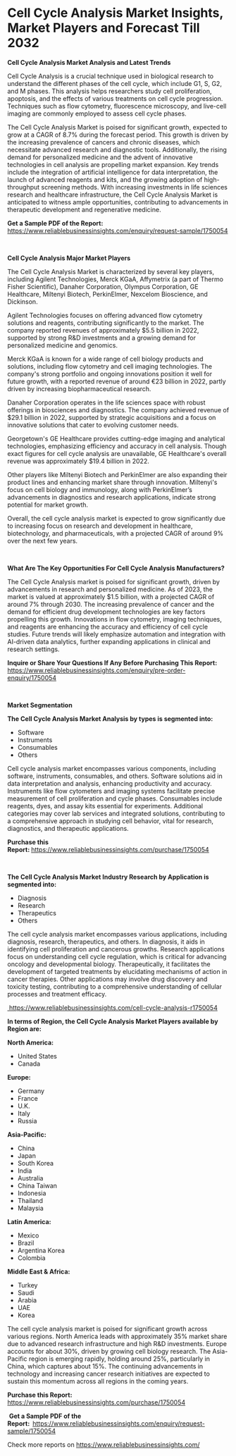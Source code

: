 <p><h1>Cell Cycle Analysis Market Insights, Market Players and Forecast Till 2032</h1></p><p><strong>Cell Cycle Analysis Market Analysis and Latest Trends</strong></p>
<p><p>Cell Cycle Analysis is a crucial technique used in biological research to understand the different phases of the cell cycle, which include G1, S, G2, and M phases. This analysis helps researchers study cell proliferation, apoptosis, and the effects of various treatments on cell cycle progression. Techniques such as flow cytometry, fluorescence microscopy, and live-cell imaging are commonly employed to assess cell cycle phases.</p><p>The Cell Cycle Analysis Market is poised for significant growth, expected to grow at a CAGR of 8.7% during the forecast period. This growth is driven by the increasing prevalence of cancers and chronic diseases, which necessitate advanced research and diagnostic tools. Additionally, the rising demand for personalized medicine and the advent of innovative technologies in cell analysis are propelling market expansion. Key trends include the integration of artificial intelligence for data interpretation, the launch of advanced reagents and kits, and the growing adoption of high-throughput screening methods. With increasing investments in life sciences research and healthcare infrastructure, the Cell Cycle Analysis Market is anticipated to witness ample opportunities, contributing to advancements in therapeutic development and regenerative medicine.</p></p>
<p><strong>Get a Sample PDF of the Report:&nbsp;</strong> <a href="https://www.reliablebusinessinsights.com/enquiry/request-sample/1750054?utm_campaign=2714&utm_medium=2&utm_source=Github&utm_content=ia&utm_term=03032025&utm_id=cell-cycle-analysis">https://www.reliablebusinessinsights.com/enquiry/request-sample/1750054</a></p>
<p>&nbsp;</p>
<p><strong>Cell Cycle Analysis Major Market Players</strong></p>
<p><p>The Cell Cycle Analysis Market is characterized by several key players, including Agilent Technologies, Merck KGaA, Affymetrix (a part of Thermo Fisher Scientific), Danaher Corporation, Olympus Corporation, GE Healthcare, Miltenyi Biotech, PerkinElmer, Nexcelom Bioscience, and Dickinson. </p><p>Agilent Technologies focuses on offering advanced flow cytometry solutions and reagents, contributing significantly to the market. The company reported revenues of approximately $5.5 billion in 2022, supported by strong R&D investments and a growing demand for personalized medicine and genomics.</p><p>Merck KGaA is known for a wide range of cell biology products and solutions, including flow cytometry and cell imaging technologies. The company's strong portfolio and ongoing innovations position it well for future growth, with a reported revenue of around €23 billion in 2022, partly driven by increasing biopharmaceutical research.</p><p>Danaher Corporation operates in the life sciences space with robust offerings in biosciences and diagnostics. The company achieved revenue of $29.1 billion in 2022, supported by strategic acquisitions and a focus on innovative solutions that cater to evolving customer needs.</p><p>Georgetown's GE Healthcare provides cutting-edge imaging and analytical technologies, emphasizing efficiency and accuracy in cell analysis. Though exact figures for cell cycle analysis are unavailable, GE Healthcare's overall revenue was approximately $19.4 billion in 2022.</p><p>Other players like Miltenyi Biotech and PerkinElmer are also expanding their product lines and enhancing market share through innovation. Miltenyi's focus on cell biology and immunology, along with PerkinElmer’s advancements in diagnostics and research applications, indicate strong potential for market growth.</p><p>Overall, the cell cycle analysis market is expected to grow significantly due to increasing focus on research and development in healthcare, biotechnology, and pharmaceuticals, with a projected CAGR of around 9% over the next few years.</p></p>
<p>&nbsp;</p>
<p><strong>What Are The Key Opportunities For Cell Cycle Analysis Manufacturers?</strong></p>
<p><p>The Cell Cycle Analysis market is poised for significant growth, driven by advancements in research and personalized medicine. As of 2023, the market is valued at approximately $1.5 billion, with a projected CAGR of around 7% through 2030. The increasing prevalence of cancer and the demand for efficient drug development technologies are key factors propelling this growth. Innovations in flow cytometry, imaging techniques, and reagents are enhancing the accuracy and efficiency of cell cycle studies. Future trends will likely emphasize automation and integration with AI-driven data analytics, further expanding applications in clinical and research settings.</p></p>
<p><strong>Inquire or Share Your Questions If Any Before Purchasing This Report:</strong> <a href="https://www.reliablebusinessinsights.com/enquiry/pre-order-enquiry/1750054?utm_campaign=2714&utm_medium=2&utm_source=Github&utm_content=ia&utm_term=03032025&utm_id=cell-cycle-analysis">https://www.reliablebusinessinsights.com/enquiry/pre-order-enquiry/1750054</a></p>
<p>&nbsp;</p>
<p><strong>Market Segmentation</strong></p>
<p><strong>The Cell Cycle Analysis Market Analysis by types is segmented into:</strong></p>
<p><ul><li>Software</li><li>Instruments</li><li>Consumables</li><li>Others</li></ul></p>
<p><p>Cell cycle analysis market encompasses various components, including software, instruments, consumables, and others. Software solutions aid in data interpretation and analysis, enhancing productivity and accuracy. Instruments like flow cytometers and imaging systems facilitate precise measurement of cell proliferation and cycle phases. Consumables include reagents, dyes, and assay kits essential for experiments. Additional categories may cover lab services and integrated solutions, contributing to a comprehensive approach in studying cell behavior, vital for research, diagnostics, and therapeutic applications.</p></p>
<p><strong>Purchase this Report:&nbsp;</strong><a href="https://www.reliablebusinessinsights.com/purchase/1750054?utm_campaign=2714&utm_medium=2&utm_source=Github&utm_content=ia&utm_term=03032025&utm_id=cell-cycle-analysis">https://www.reliablebusinessinsights.com/purchase/1750054</a></p>
<p>&nbsp;</p>
<p><strong>The Cell Cycle Analysis Market Industry Research by Application is segmented into:</strong></p>
<p><ul><li>Diagnosis</li><li>Research</li><li>Therapeutics</li><li>Others</li></ul></p>
<p><p>The cell cycle analysis market encompasses various applications, including diagnosis, research, therapeutics, and others. In diagnosis, it aids in identifying cell proliferation and cancerous growths. Research applications focus on understanding cell cycle regulation, which is critical for advancing oncology and developmental biology. Therapeutically, it facilitates the development of targeted treatments by elucidating mechanisms of action in cancer therapies. Other applications may involve drug discovery and toxicity testing, contributing to a comprehensive understanding of cellular processes and treatment efficacy.</p></p>
<p><a href="https://www.reliablebusinessinsights.com/cell-cycle-analysis-r1750054?utm_campaign=2714&utm_medium=2&utm_source=Github&utm_content=ia&utm_term=03032025&utm_id=cell-cycle-analysis">&nbsp;https://www.reliablebusinessinsights.com/cell-cycle-analysis-r1750054</a></p>
<p><strong>In terms of Region, the Cell Cycle Analysis Market Players available by Region are:</strong></p>
<p>
    <p> <strong> North America: </strong>
        <ul>
            <li>United States</li>
            <li>Canada</li>
        </ul>
        </p> 
    <p> <strong> Europe: </strong>
        <ul>
            <li>Germany</li>
            <li>France</li>
            <li>U.K.</li>
            <li>Italy</li>
            <li>Russia</li>
        </ul>
        </p> 
    <p> <strong> Asia-Pacific: </strong>
        <ul>
            <li>China</li>
            <li>Japan</li>
            <li>South Korea</li>
            <li>India</li>
            <li>Australia</li>
            <li>China Taiwan</li>
            <li>Indonesia</li>
            <li>Thailand</li>
            <li>Malaysia</li>
        </ul>
        </p> 
    <p> <strong> Latin America: </strong>
        <ul>
            <li>Mexico</li>
            <li>Brazil</li>
            <li>Argentina Korea</li>
            <li>Colombia</li>
        </ul>
        </p> 
    <p> <strong> Middle East & Africa: </strong>
        <ul>
            <li>Turkey</li>
            <li>Saudi</li>
            <li>Arabia</li>
            <li>UAE</li>
            <li>Korea</li>
        </ul>
    </p>
    </p>
<p><p>The cell cycle analysis market is poised for significant growth across various regions. North America leads with approximately 35% market share due to advanced research infrastructure and high R&D investments. Europe accounts for about 30%, driven by growing cell biology research. The Asia-Pacific region is emerging rapidly, holding around 25%, particularly in China, which captures about 15%. The continuing advancements in technology and increasing cancer research initiatives are expected to sustain this momentum across all regions in the coming years.</p></p>
<p><strong>Purchase this Report: </strong><a href="https://www.reliablebusinessinsights.com/purchase/1750054?utm_campaign=2714&utm_medium=2&utm_source=Github&utm_content=ia&utm_term=03032025&utm_id=cell-cycle-analysis">https://www.reliablebusinessinsights.com/purchase/1750054</a></p>
<p>&nbsp;<strong>Get a Sample PDF of the Report:&nbsp;&nbsp;</strong><a href="https://www.reliablebusinessinsights.com/enquiry/request-sample/1750054?utm_campaign=2714&utm_medium=2&utm_source=Github&utm_content=ia&utm_term=03032025&utm_id=cell-cycle-analysis">https://www.reliablebusinessinsights.com/enquiry/request-sample/1750054</a></p>
<p><strong></strong></p>
<p>Check more reports on <a href="https://www.reliablebusinessinsights.com/?utm_campaign=2714&utm_medium=2&utm_source=Github&utm_content=ia&utm_term=03032025&utm_id=cell-cycle-analysis">https://www.reliablebusinessinsights.com/</a></p>